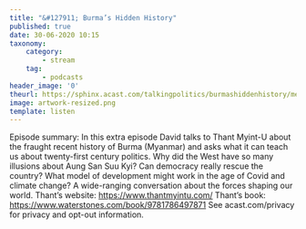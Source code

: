 ```yaml
---
title: "&#127911; Burma’s Hidden History"
published: true
date: 30-06-2020 10:15
taxonomy:
    category:
        - stream
    tag:
        - podcasts
header_image: '0'
theurl: https://sphinx.acast.com/talkingpolitics/burmashiddenhistory/media.mp3
image: artwork-resized.png
template: listen
--- 
```

Episode summary: In this extra episode David talks to Thant Myint-U about the fraught recent history of Burma (Myanmar) and asks what it can teach us about twenty-first century politics. Why did the West have so many illusions about Aung San Suu Kyi? Can democracy really rescue the country? What model of development might work in the age of Covid and climate change? A wide-ranging conversation about the forces shaping our world. Thant’s website: https://www.thantmyintu.com/ Thant’s book: https://www.waterstones.com/book/9781786497871 See acast.com/privacy for privacy and opt-out information.
